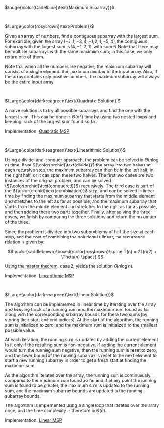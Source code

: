 $\huge{\color{Cadetblue}\text{Maximum Subarray}}$

<br/>

$\Large{\color{rosybrown}\text{Problem}}$

Given an array of numbers, find a contiguous subarray with the largest sum. For example, given the array $[-2, 1, -3, 4, -1, 2, 1, -5, 4]$, the contiguous subarray with the largest sum is $[4, -1, 2, 1]$, with sum 6. Note that there may be multiple subarrays with the same maximum sum; in this case, we only return one of them.

Note that when all the numbers are negative, the maximum subarray will consist of a single element: the maximum number in the input array. Also, if the array contains only positive numbers, the maximum subarray will always be the entire input array.

<br/>

$\Large{\color{darkseagreen}\text{Quadratic Solution}}$

A naive solution is to try all possible subarrays and find the one with the largest sum. This can be done in $\Theta(n^2)$ time by using two nested loops and keeping track of the largest sum found so far.

Implementation: [Quadratic MSP](https://github.com/pl3onasm/AADS/blob/main/algorithms/divide-and-conquer/max-subarray/msp-1.c)

<br/>

$\Large{\color{darkseagreen}\text{Linearithmic Solution}}$

Using a divide-and-conquer approach, the problem can be solved in $\Theta(n \log n)$ time. If we ${\color{orchid}\text{divide}}$ the array into two halves at each recursive step, the maximum subarray can then be in the left half, in the right half, or it can span these two halves. The first two cases are two instances of the original problem, and can be solved (${\color{orchid}\text{conquered}}$) recursively. The third case is part of the ${\color{orchid}\text{combination}}$ step, and can be solved in linear time by finding the maximum subarray that starts from the middle element and stretches to the left as far as possible, and the maximum subarray that starts from the middle element and stretches to the right as far as possible, and then adding these two parts together. Finally, after solving the three cases, we finish by comparing the three solutions and return the maximum of the three.

Since the problem is divided into two subproblems of half the size at each step, and the cost of combining the solutions is linear, the recurrence relation is given by:

$$
\color{saddlebrown}\boxed{\color{rosybrown}\space T(n) = 2T(n/2) + \Theta(n) \space}
$$

Using the  [master theorem](../../theory/recurrences/master-method.md), case 2, yields the solution $\Theta(n \log n)$.

Implementation: [Linearithmic MSP](https://github.com/pl3onasm/AADS/blob/main/algorithms/divide-and-conquer/max-subarray/msp-2.c)

<br/>

$\Large{\color{darkseagreen}\text{Linear Solution}}$

The algorithm can be implemented in linear time by iterating over the array and keeping track of a running sum and the maximum sum found so far along with the corresponding subarray bounds for these two sums (by storing their start and end indices). At the start of the algorithm, the running sum is initialized to zero, and the maximum sum is initialized to the smallest possible value.  

At each iteration, the running sum is updated by adding the current element to it only if the resulting sum is non-negative. If adding the current element would turn the running sum negative, then the running sum is reset to zero, and the lower bound of the running subarray is reset to the next element to start a new running subarray in order to get a fresh start at finding the maximum sum.

As the algorithm iterates over the array, the running sum is continuously compared to the maximum sum found so far and if at any point the running sum is found to be greater, the maximum sum is updated to the running sum, and the maximum subarray bounds are updated to the running subarray bounds.

The algorithm is implemented using a single loop that iterates over the array once, and the time complexity is therefore in $\Theta(n)$.

Implementation: [Linear MSP](https://github.com/pl3onasm/AADS/blob/main/algorithms/divide-and-conquer/max-subarray/msp-3.c)
